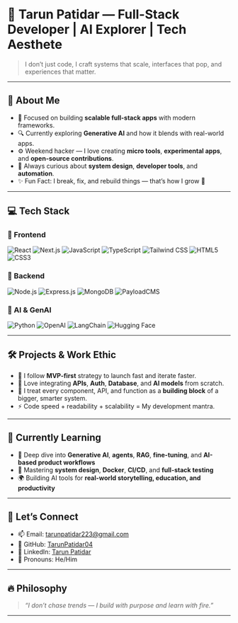# 🚀 Tarun Patidar — Full-Stack Developer | AI Explorer | Tech Aesthete  

> I don’t just code, I craft systems that scale, interfaces that pop, and experiences that matter.

---

## 🧠 About Me

- 🎯 Focused on building **scalable full-stack apps** with modern frameworks.
- 🔍 Currently exploring **Generative AI** and how it blends with real-world apps.
- ⚙️ Weekend hacker — I love creating **micro tools**, **experimental apps**, and **open-source contributions**.
- 💬 Always curious about **system design**, **developer tools**, and **automation**.
- ✨ Fun Fact: I break, fix, and rebuild things — that’s how I grow 💪

---

## 💻 Tech Stack

### 🧩 Frontend
![React](https://img.shields.io/badge/React-20232A?style=for-the-badge&logo=react&logoColor=61DAFB)
![Next.js](https://img.shields.io/badge/Next.js-000000?style=for-the-badge&logo=nextdotjs&logoColor=white)
![JavaScript](https://img.shields.io/badge/JavaScript-F7DF1E?style=for-the-badge&logo=javascript&logoColor=black)
![TypeScript](https://img.shields.io/badge/TypeScript-3178C6?style=for-the-badge&logo=typescript&logoColor=white)
![Tailwind CSS](https://img.shields.io/badge/TailwindCSS-0EA5E9?style=for-the-badge&logo=tailwindcss&logoColor=white)
![HTML5](https://img.shields.io/badge/HTML5-E34F26?style=for-the-badge&logo=html5&logoColor=white)
![CSS3](https://img.shields.io/badge/CSS3-1572B6?style=for-the-badge&logo=css3&logoColor=white)

### 🧪 Backend
![Node.js](https://img.shields.io/badge/Node.js-339933?style=for-the-badge&logo=nodedotjs&logoColor=white)
![Express.js](https://img.shields.io/badge/Express.js-000000?style=for-the-badge&logo=express&logoColor=white)
![MongoDB](https://img.shields.io/badge/MongoDB-4EA94B?style=for-the-badge&logo=mongodb&logoColor=white)
![PayloadCMS](https://img.shields.io/badge/PayloadCMS-000000?style=for-the-badge&logo=payloadcms&logoColor=white)

### 🤖 AI & GenAI
![Python](https://img.shields.io/badge/Python-3776AB?style=for-the-badge&logo=python&logoColor=white)
![OpenAI](https://img.shields.io/badge/OpenAI-412991?style=for-the-badge&logo=openai&logoColor=white)
![LangChain](https://img.shields.io/badge/LangChain-000000?style=for-the-badge)
![Hugging Face](https://img.shields.io/badge/HuggingFace-F9A03C?style=for-the-badge&logo=huggingface&logoColor=black)

---

## 🛠️ Projects & Work Ethic

- 🧱 I follow **MVP-first** strategy to launch fast and iterate faster.
- 🔄 Love integrating **APIs**, **Auth**, **Database**, and **AI models** from scratch.
- 🧩 I treat every component, API, and function as a **building block** of a bigger, smarter system.
- ⚡ Code speed + readability + scalability = My development mantra.

---

## 🌱 Currently Learning

- 📘 Deep dive into **Generative AI**, **agents**, **RAG**, **fine-tuning**, and **AI-based product workflows**
- 🔧 Mastering **system design**, **Docker**, **CI/CD**, and **full-stack testing**
- 🌍 Building AI tools for **real-world storytelling, education, and productivity**

---

## 🤝 Let’s Connect

- 📫 Email: [tarunpatidar223@gmail.com](mailto:tarunpatidar223@gmail.com)
- 🐙 GitHub: [TarunPatidar04](https://github.com/TarunPatidar04)
- 💼 LinkedIn: [Tarun Patidar](https://www.linkedin.com/in/tarun-patidar-8141aa238)
- 🧔 Pronouns: He/Him

---

## 🔥 Philosophy

> *“I don’t chase trends — I build with purpose and learn with fire.”*

---
